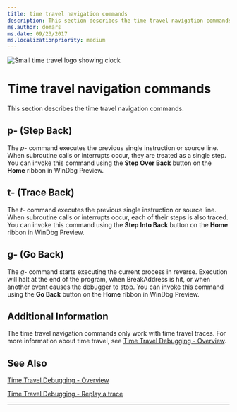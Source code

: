 ```yaml
---
title: time travel navigation commands
description: This section describes the time travel navigation commands.
ms.author: domars
ms.date: 09/23/2017
ms.localizationpriority: medium
---
```


![Small time travel logo showing clock](images/ttd-time-travel-debugging-logo.png)

# Time travel navigation commands

This section describes the time travel navigation commands.


## </span><span id="P"></span> p- (Step Back)

The *p-* command executes the previous single instruction or source line. When subroutine calls or interrupts occur, they are treated as a single step. You can invoke this command using the **Step Over Back**  button on the **Home** ribbon in WinDbg Preview.
 

## </span><span id="T"></span> t- (Trace Back)

The *t-* command executes the previous single instruction or source line. When subroutine calls or interrupts occur, each of their steps is also traced. You can invoke this command using the **Step Into Back**  button on the **Home** ribbon in WinDbg Preview.


## </span><span id="Go"></span> g- (Go Back)

The *g-* command starts executing the current process in reverse. Execution will halt at the end of the program, when BreakAddress is hit, or when another event causes the debugger to stop. You can invoke this command using the **Go Back**  button on the **Home** ribbon in WinDbg Preview.


## </span><span id="ADDITIONAL_INFORMATION"></span>Additional Information

The time travel navigation commands only work with time travel traces. For more information about time travel, see [Time Travel Debugging - Overview](time-travel-debugging-overview.md).

## See Also

[Time Travel Debugging - Overview](time-travel-debugging-overview.md)

[Time Travel Debugging - Replay a trace](time-travel-debugging-replay.md)

---






